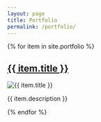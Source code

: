 ```yaml
---
layout: page
title: Portfolio
permalink: /portfolio/
---
```

<div class="portfolio">
  {% for item in site.portfolio %}
    <div class="portfolio-item">
      <h2><a href="{{ item.url }}">{{ item.title }}</a></h2>
      <img src="{{ item.image }}" alt="{{ item.title }}">
      <p>{{ item.description }}</p>
    </div>
  {% endfor %}
</div>